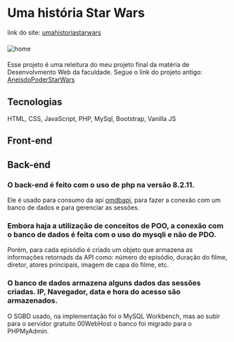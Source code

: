  # Uma história Star Wars
 link do site: <a href="https://umahistoriastarwars.000webhostapp.com/" target="_blank">umahistoriastarwars</a>
 ####
 ![home](https://github.com/Gustavo-erades/StarWars/assets/108373134/79aa5077-a1e3-4f55-a19f-08e8ded906c0)
 ####
 Esse projeto é uma releitura do meu projeto final da matéria de Desenvolvmento Web da faculdade. Segue o link do projeto antigo: <a href="https://gustavo-erades.github.io/Site-StarWars-AneisDePoder/Index.html">AneisdoPoderStarWars</a>
 ## Tecnologias 
 HTML, CSS, JavaScript, PHP, MySql, Bootstrap, Vanilla JS 
 ## Front-end
 ## Back-end
 ### O back-end é feito com o uso de php na versão 8.2.11. 
 Ele é usado para consumo da api <a href="https://www.omdbapi.com/">omdbapi</a>, para fazer a conexão com um banco de dados e para gerenciar as sessões.
 ### Embora haja a utilização de conceitos de POO, a conexão com o banco de dados é feita com o uso do mysqli e não de PDO.
 Porém, para cada episódio é criado um objeto que armazena as informações retornads da API como: número do episódio, duração do filme, diretor, atores principais, imagem de capa do filme, etc.
 ###  O banco de dados armazena alguns dados das sessões criadas. IP, Navegador, data e hora do acesso são armazenados.
 O SGBD usado, na implementação foi o MySQL Workbench, mas ao subir para o servidor gratuito 00WebHost o banco foi migrado para o PHPMyAdmin.

  
